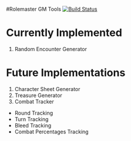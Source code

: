 #Rolemaster GM Tools [![Build Status](https://travis-ci.org/jswaldon/rolemaster-gm-tools.svg?branch=master)](https://travis-ci.org/jswaldon/rolemaster-gm-tools)


# Currently Implemented
1. Random Encounter Generator

# Future Implementations
1. Character Sheet Generator
2. Treasure Generator
3. Combat Tracker
  * Round Tracking
  * Turn Tracking
  * Bleed Tracking
  * Combat Percentages Tracking
